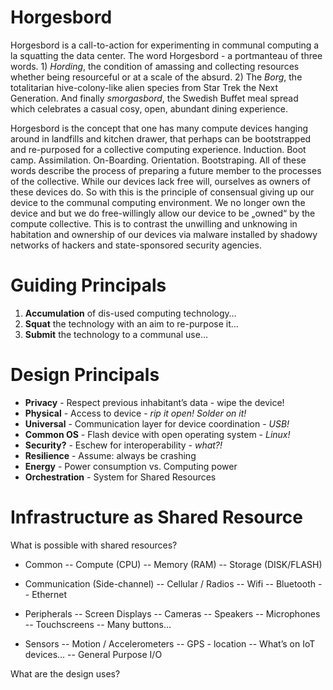 # Horgesbord
Horgesbord is a call-to-action for experimenting in communal computing a la squatting the data center. The word Horgesbord - a portmanteau of three words. 1) *Hording*, the condition of amassing and collecting resources whether being resourceful or at a scale of the absurd. 2) The *Borg*, the totalitarian hive-colony-like alien species from Star Trek the Next Generation. And finally *smorgasbord*, the Swedish Buffet meal spread which celebrates a casual cosy, open, abundant dining experience.

Horgesbord is the concept that one has many compute devices hanging around in landfills and kitchen drawer, that perhaps can be bootstrapped and re-purposed for a collective computing experience. Induction. Boot camp. Assimilation. On-Boarding. Orientation. Bootstraping. All of these words describe the process of preparing a future member to the processes of the collective. While our devices lack free will, ourselves as owners of these devices do. So with this is the principle of consensual giving up our device to the communal computing environment. We no longer own the device and but we do free-willingly allow our device to be „owned“ by the compute collective. This is to contrast the unwilling and unknowing in habitation and ownership of our devices via malware installed by shadowy networks of hackers and state-sponsored security agencies.

# Guiding Principals

1. **Accumulation** of dis-used computing technology…
2. **Squat** the technology with an aim to re-purpose it…
3. **Submit** the technology to a communal use…

# Design Principals

- **Privacy** - Respect previous inhabitant’s data - wipe the device!
- **Physical** - Access to device - *rip it open! Solder on it!*
- **Universal** - Communication layer for device coordination - *USB!*
- **Common OS** - Flash device with open operating system - *Linux!*
- **Security?** - Eschew for interoperability - *what?!*
- **Resilience** - Assume: always be crashing
- **Energy** - Power consumption vs. Computing power
- **Orchestration** - System for Shared Resources

# Infrastructure as Shared Resource

What is possible with shared resources?

- Common
-- Compute (CPU)
-- Memory (RAM)
-- Storage (DISK/FLASH)

- Communication (Side-channel)
-- Cellular / Radios
-- Wifi
-- Bluetooth
-- Ethernet

- Peripherals
-- Screen Displays 
-- Cameras
-- Speakers
-- Microphones
-- Touchscreens
-- Many buttons…

- Sensors
-- Motion / Accelerometers
-- GPS - location
-- What’s on IoT devices…
-- General Purpose I/O

What are the design uses?

